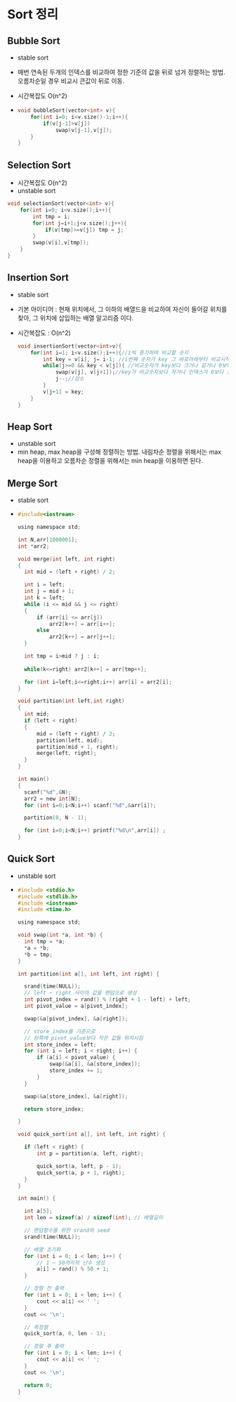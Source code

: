 # Sort 정리

## Bubble Sort

* stable sort

* 매번 연속된 두개의 인덱스를 비교하여 정한 기준의 값을 뒤로 넘겨 정렬하는 방법.
  오름차순일 경우 비교시 큰값이 뒤로 이동. 

* 시간복잡도 O(n^2)

* ~~~c
  void bubbleSort(vector<int> v){
      for(int i=0; i<v.size()-1;i++){
          if(v[j-1]>v[j])
              swap(v[j-1],v[j]);
      }
  }
  ~~~

## Selection Sort

* 시간복잡도 O(n^2)
* unstable sort

~~~c
void selectionSort(vector<int> v){
	for(int i=0; i<v.size();i++){
        int tmp = i;
        for(int j=i+1;j<v.size();j++){
            if(v[tmp]>=v[j]) tmp = j;
        }
        swap(v[i],v[tmp]);	
    }
}
~~~



## Insertion Sort

* stable sort

* 기본 아이디어 : 현재 위치에서, 그 이하의 배열드을 비교하여 자신이 들어갈 위치를찾아, 그 위치에 삽입하는 배열 알고리즘 이다.

* 시간복잡도 : O(n^2)

  ~~~ c
  void insertionSort(vector<int>v){
      for(int i=1; i<v.size();i++){//1씩 증가하며 비교할 숫자 
          int key = v[i], j= i-1; //i번째 숫자가 key 그 바로아래부터 비교시작
          while(j>=0 && key < v[j]){ //비교숫자가 key보다 크거나 같거나 0보다 작을때 까지 비교
              swap(v[j], v[j+1]);//key가 비교숫자보다 작거나 인덱스가 0보다 크거나같을때
              j--;//감소
          }
          v[j+1] = key;
      }
  }
  ~~~

  

## Heap Sort

* unstable sort
* min heap, max heap을 구성해 정렬하는 방법. 내림차순 정렬을 위해서는 max heap을 이용하고 오름차순 정렬을 위해서는 min heap을 이용하면 된다.



## Merge Sort

* stable sort

* ~~~c
  #include<iostream>
  
  using namespace std;
  
  int N,arr[1000001];
  int *arr2;
  
  void merge(int left, int right)
  {
  	int mid = (left + right) / 2;
  
  	int i = left;
  	int j = mid + 1;
  	int k = left;
  	while (i <= mid && j <= right)
  	{
  		if (arr[i] <= arr[j]) 
  			arr2[k++] = arr[i++]; 
  		else
  			arr2[k++] = arr[j++];
  	}
  
  	int tmp = i>mid ? j : i;
  	
  	while(k<=right) arr2[k++] = arr[tmp++];
  
  	for (int i=left;i<=right;i++) arr[i] = arr2[i];
  }
  
  void partition(int left,int right)
  {
  	int mid;
  	if (left < right)
  	{
  		mid = (left + right) / 2; 
  		partition(left, mid);
  		partition(mid + 1, right);
  		merge(left, right);
  	}
  }
  
  int main()
  {
  	scanf("%d",&N);
  	arr2 = new int[N];
  	for (int i=0;i<N;i++) scanf("%d",&arr[i]);
  
  	partition(0, N - 1);
  
  	for (int i=0;i<N;i++) printf("%d\n",arr[i]) ;
  }
  ~~~

## Quick Sort

* unstable sort

* ~~~c
  #include <stdio.h>
  #include <stdlib.h>
  #include <iostream>
  #include <time.h>
  
  using namespace std;
  
  void swap(int *a, int *b) {
  	int tmp = *a;
  	*a = *b;
  	*b = tmp;
  }
  
  int partition(int a[], int left, int right) {
  
  	srand(time(NULL));
  	// left ~ right 사이의 값을 랜덤으로 생성
  	int pivot_index = rand() % (right + 1 - left) + left;
  	int pivot_value = a[pivot_index];
  
  	swap(&a[pivot_index], &a[right]);
  
  	// store_index를 기준으로
  	// 왼쪽에 pivot_value보다 작은 값들 위치시킴
  	int store_index = left;
  	for (int i = left; i < right; i++) {
  		if (a[i] < pivot_value) {
  			swap(&a[i], &a[store_index]);
  			store_index += 1;
  		}
  	}
  
  	swap(&a[store_index], &a[right]);
  
  	return store_index;
  
  }
  
  void quick_sort(int a[], int left, int right) {
  
  	if (left < right) {
  		int p = partition(a, left, right);
  
  		quick_sort(a, left, p - 1);
  		quick_sort(a, p + 1, right);
  	}
  }
  
  int main() {
  
  	int a[5];
  	int len = sizeof(a) / sizeof(int); // 배열길이
  
  	// 랜덤함수를 위한 srand와 seed
  	srand(time(NULL));
  
  	// 배열 초기화
  	for (int i = 0; i < len; i++) {
  		// 1 ~ 50까지의 난수 생성
  		a[i] = rand() % 50 + 1;
  	}
  
  	// 정렬 전 출력
  	for (int i = 0; i < len; i++) {
  		cout << a[i] << ' ';
  	}
  	cout << '\n';
  
  	// 퀵정렬
  	quick_sort(a, 0, len - 1);
  
  	// 정렬 후 출력
  	for (int i = 0; i < len; i++) {
  		cout << a[i] << ' ';
  	}
  	cout << '\n';
  
  	return 0;
  }
  ~~~